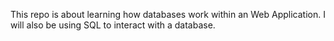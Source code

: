 This repo is about learning how databases work within an Web Application.  I will also be using SQL to interact with a database.

